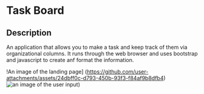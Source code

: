 # Task Board

## Description
An application that allows you to make a task and keep track of them via organizational columns. It runs through the web browser and uses bootstrap and javascript to create anf format the information.

!An image of the landing page] (https://github.com/user-attachments/assets/24dbff0c-d793-450b-93f3-f84af9b8dfb4)
![an image of the user input ](https://github.com/user-attachments/assets/f52e6ce8-289f-415a-8370-89a542b875e9))
